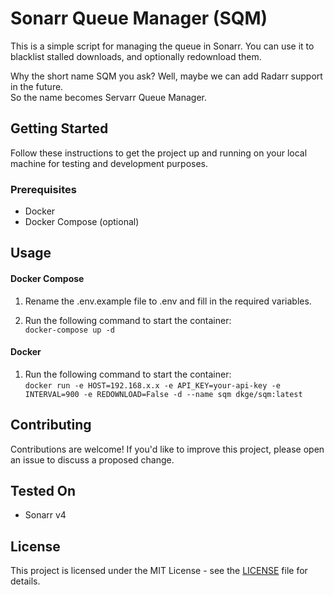 # Sonarr Queue Manager (SQM)

This is a simple script for managing the queue in Sonarr. You can use it to blacklist stalled downloads, and optionally redownload them.  

Why the short name SQM you ask? Well, maybe we can add Radarr support in the future.  
So the name becomes Servarr Queue Manager.

## Getting Started

Follow these instructions to get the project up and running on your local machine for testing and development purposes.

### Prerequisites

- Docker
- Docker Compose (optional)

## Usage
#### Docker Compose

1. Rename the .env.example file to .env and fill in the required variables.

2. Run the following command to start the container:  
   ```docker-compose up -d```

#### Docker

1. Run the following command to start the container:  
   ```docker run -e HOST=192.168.x.x -e API_KEY=your-api-key -e INTERVAL=900 -e REDOWNLOAD=False -d --name sqm dkge/sqm:latest```

## Contributing

Contributions are welcome! If you'd like to improve this project, please open an issue to discuss a proposed change.

## Tested On
* Sonarr v4

## License

This project is licensed under the MIT License - see the [LICENSE](LICENSE) file for details. 